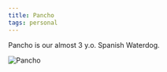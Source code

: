 ```yaml
---
title: Pancho
tags: personal
---
```

Pancho is our almost 3 y.o. Spanish Waterdog.

![Pancho](/blog/pancho/pancho.jpg "Pancho")
